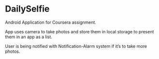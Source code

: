 # DailySelfie
Android Application for Coursera assignment.

App uses camera to take photos and store them in local storage to present them in an app as a list.

User is being notified with Notification-Alarm system if it’s to take more photos.
